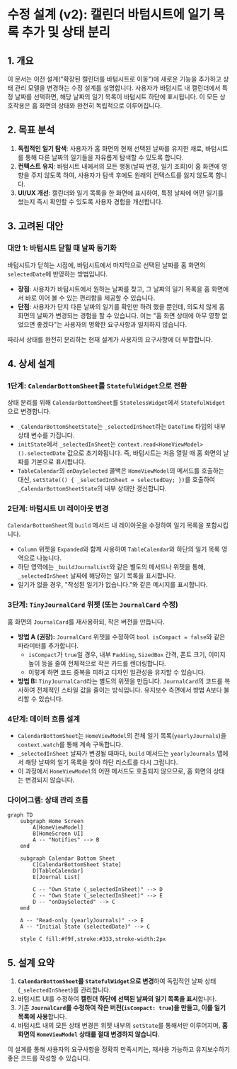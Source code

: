 # 수정 설계 (v2): 캘린더 바텀시트에 일기 목록 추가 및 상태 분리

## 1. 개요

이 문서는 이전 설계("확장된 캘린더를 바텀시트로 이동")에 새로운 기능을 추가하고 상태 관리 모델을 변경하는 수정 설계를 설명합니다. 사용자가 바텀시트 내 캘린더에서 특정 날짜를 선택하면, 해당 날짜의 일기 목록이 바텀시트 하단에 표시됩니다. 이 모든 상호작용은 홈 화면의 상태와 완전히 독립적으로 이루어집니다.

## 2. 목표 분석

1.  **독립적인 일기 탐색**: 사용자가 홈 화면의 현재 선택된 날짜를 유지한 채로, 바텀시트를 통해 다른 날짜의 일기들을 자유롭게 탐색할 수 있도록 합니다.
2.  **컨텍스트 유지**: 바텀시트 내에서의 모든 행동(날짜 변경, 일기 조회)이 홈 화면에 영향을 주지 않도록 하여, 사용자가 탐색 후에도 원래의 컨텍스트를 잃지 않도록 합니다.
3.  **UI/UX 개선**: 캘린더와 일기 목록을 한 화면에 표시하여, 특정 날짜에 어떤 일기를 썼는지 즉시 확인할 수 있도록 사용자 경험을 개선합니다.

## 3. 고려된 대안

### 대안 1: 바텀시트 닫힐 때 날짜 동기화

바텀시트가 닫히는 시점에, 바텀시트에서 마지막으로 선택된 날짜를 홈 화면의 `selectedDate`에 반영하는 방법입니다.

*   **장점**: 사용자가 바텀시트에서 원하는 날짜를 찾고, 그 날짜의 일기 목록을 홈 화면에서 바로 이어 볼 수 있는 편리함을 제공할 수 있습니다.
*   **단점**: 사용자가 단지 다른 날짜의 일기를 확인만 하려 했을 뿐인데, 의도치 않게 홈 화면의 날짜가 변경되는 경험을 할 수 있습니다. 이는 "홈 화면 상태에 아무 영향 없었으면 좋겠다"는 사용자의 명확한 요구사항과 일치하지 않습니다.

따라서 상태를 완전히 분리하는 현재 설계가 사용자의 요구사항에 더 부합합니다.

## 4. 상세 설계

### 1단계: `CalendarBottomSheet`를 `StatefulWidget`으로 전환

상태 분리를 위해 `CalendarBottomSheet`를 `StatelessWidget`에서 `StatefulWidget`으로 변경합니다.

*   `_CalendarBottomSheetState`는 `_selectedInSheet`라는 `DateTime` 타입의 내부 상태 변수를 가집니다.
*   `initState`에서 `_selectedInSheet`는 `context.read<HomeViewModel>().selectedDate` 값으로 초기화됩니다. 즉, 바텀시트는 처음 열릴 때 홈 화면의 날짜를 기본으로 표시합니다.
*   `TableCalendar`의 `onDaySelected` 콜백은 `HomeViewModel`의 메서드를 호출하는 대신, `setState(() { _selectedInSheet = selectedDay; })`를 호출하여 `_CalendarBottomSheetState`의 내부 상태만 갱신합니다.

### 2단계: 바텀시트 UI 레이아웃 변경

`CalendarBottomSheet`의 `build` 메서드 내 레이아웃을 수정하여 일기 목록을 포함시킵니다.

*   `Column` 위젯을 `Expanded`와 함께 사용하여 `TableCalendar`와 하단의 일기 목록 영역으로 나눕니다.
*   하단 영역에는 `_buildJournalList`와 같은 별도의 메서드나 위젯을 통해, `_selectedInSheet` 날짜에 해당하는 일기 목록을 표시합니다.
*   일기가 없을 경우, "작성된 일기가 없습니다."와 같은 메시지를 표시합니다.

### 3단계: `TinyJournalCard` 위젯 (또는 `JournalCard` 수정)

홈 화면의 `JournalCard`를 재사용하되, 작은 버전을 만듭니다.

*   **방법 A (권장):** `JournalCard` 위젯을 수정하여 `bool isCompact = false`와 같은 파라미터를 추가합니다.
    *   `isCompact`가 `true`일 경우, 내부 `Padding`, `SizedBox` 간격, 폰트 크기, 이미지 높이 등을 줄여 전체적으로 작은 카드를 렌더링합니다.
    *   이렇게 하면 코드 중복을 피하고 디자인 일관성을 유지할 수 있습니다.
*   **방법 B:** `TinyJournalCard`라는 별도의 위젯을 만듭니다. `JournalCard`의 코드를 복사하여 전체적인 스타일 값을 줄이는 방식입니다. 유지보수 측면에서 방법 A보다 불리할 수 있습니다.

### 4단계: 데이터 흐름 설계

*   `CalendarBottomSheet`는 `HomeViewModel`의 전체 일기 목록(`yearlyJournals`)을 `context.watch`를 통해 계속 구독합니다.
*   `_selectedInSheet` 날짜가 변경될 때마다, `build` 메서드는 `yearlyJournals` 맵에서 해당 날짜의 일기 목록을 찾아 하단 리스트를 다시 그립니다.
*   이 과정에서 `HomeViewModel`의 어떤 메서드도 호출되지 않으므로, 홈 화면의 상태는 변경되지 않습니다.

### 다이어그램: 상태 관리 흐름

```mermaid
graph TD
    subgraph Home Screen
        A[HomeViewModel]
        B[HomeScreen UI]
        A -- "Notifies" --> B
    end

    subgraph Calendar Bottom Sheet
        C[CalendarBottomSheet State]
        D[TableCalendar]
        E[Journal List]

        C -- "Own State (_selectedInSheet)" --> D
        C -- "Own State (_selectedInSheet)" --> E
        D -- "onDaySelected" --> C
    end

    A -- "Read-only (yearlyJournals)" --> E
    A -- "Initial State (selectedDate)" --> C

    style C fill:#f9f,stroke:#333,stroke-width:2px
```

## 5. 설계 요약

1.  **`CalendarBottomSheet`를 `StatefulWidget`으로 변경**하여 독립적인 날짜 상태(`_selectedInSheet`)를 관리합니다.
2.  바텀시트 UI를 수정하여 **캘린더 하단에 선택된 날짜의 일기 목록을 표시**합니다.
3.  기존 **`JournalCard`를 수정하여 작은 버전(`isCompact: true`)을 만들고, 이를 일기 목록에 사용**합니다.
4.  바텀시트 내의 모든 상태 변경은 위젯 내부의 `setState`를 통해서만 이루어지며, **홈 화면의 `HomeViewModel` 상태를 절대 변경하지 않습니다.**

이 설계를 통해 사용자의 요구사항을 정확히 만족시키는, 재사용 가능하고 유지보수하기 좋은 코드를 작성할 수 있습니다.
